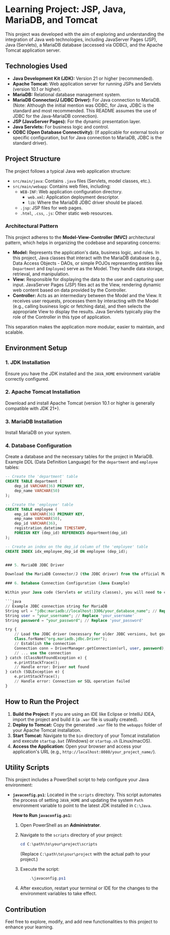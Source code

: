 # Learning Project: JSP, Java, MariaDB, and Tomcat

This project was developed with the aim of exploring and understanding the integration of Java web technologies, including JavaServer Pages (JSP), Java (Servlets), a MariaDB database (accessed via ODBC), and the Apache Tomcat application server.

## Technologies Used

* **Java Development Kit (JDK):** Version 21 or higher (recommended).
* **Apache Tomcat:** Web application server for running JSPs and Servlets (version 10.1 or higher).
* **MariaDB:** Relational database management system.
* **MariaDB Connector/J (JDBC Driver):** For Java connection to MariaDB. (Note: Although the initial mention was ODBC, for Java, JDBC is the standard and most recommended. This README assumes the use of JDBC for the Java-MariaDB connection).
* **JSP (JavaServer Pages):** For the dynamic presentation layer.
* **Java Servlets:** For business logic and control.
* **ODBC (Open Database Connectivity):** (If applicable for external tools or specific configuration, but for Java connection to MariaDB, JDBC is the standard driver).

## Project Structure

The project follows a typical Java web application structure:

* `src/main/java`: Contains `.java` files (Servlets, model classes, etc.).
* `src/main/webapp`: Contains web files, including:
    * `WEB-INF`: Web application configuration directory.
        * `web.xml`: Application deployment descriptor.
        * `lib`: Where the MariaDB JDBC driver should be placed.
    * `.jsp`: JSP files for web pages.
    * `.html`, `.css`, `.js`: Other static web resources.

### Architectural Pattern

This project adheres to the **Model-View-Controller (MVC)** architectural pattern, which helps in organizing the codebase and separating concerns:

* **Model:** Represents the application's data, business logic, and rules. In this project, Java classes that interact with the MariaDB database (e.g., Data Access Objects - DAOs, or simple POJOs representing entities like `Department` and `Employee`) serve as the Model. They handle data storage, retrieval, and manipulation.
* **View:** Responsible for displaying the data to the user and capturing user input. JavaServer Pages (JSP) files act as the View, rendering dynamic web content based on data provided by the Controller.
* **Controller:** Acts as an intermediary between the Model and the View. It receives user requests, processes them by interacting with the Model (e.g., calling business logic or fetching data), and then selects the appropriate View to display the results. Java Servlets typically play the role of the Controller in this type of application.

This separation makes the application more modular, easier to maintain, and scalable.

## Environment Setup

### 1. JDK Installation

Ensure you have the JDK installed and the `JAVA_HOME` environment variable correctly configured.

### 2. Apache Tomcat Installation

Download and install Apache Tomcat (version 10.1 or higher is generally compatible with JDK 21+).

### 3. MariaDB Installation

Install MariaDB on your system.

### 4. Database Configuration

Create a database and the necessary tables for the project in MariaDB. Example DDL (Data Definition Language) for the `department` and `employee` tables:

```sql
-- Create the 'department' table
CREATE TABLE department (
    dep_id VARCHAR(36) PRIMARY KEY,
    dep_name VARCHAR(50)
);

-- Create the 'employee' table
CREATE TABLE employee (
    emp_id VARCHAR(36) PRIMARY KEY,
    emp_name VARCHAR(50),
    dep_id VARCHAR(36),
    registration_datetime TIMESTAMP,
    FOREIGN KEY (dep_id) REFERENCES department(dep_id)
);

-- Create an index on the dep_id column of the 'employee' table
CREATE INDEX idx_employee_dep_id ON employee (dep_id);


### 5. MariaDB JDBC Driver

Download the MariaDB Connector/J (the JDBC driver) from the official MariaDB website. Place the downloaded `.jar` file in your projects `src/main/webapp/WEB-INF/lib` folder (or in the `lib` folder of your Tomcat installation, if you prefer a global approach, although the former is recommended for project portability).

### 6. Database Connection Configuration (Java Example)

Within your Java code (Servlets or utility classes), you will need to configure the database connection string.

```java
// Example JDBC connection string for MariaDB
String url = "jdbc:mariadb://localhost:3306/your_database_name"; // Replace 'your_database_name'
String user = "your_username"; // Replace 'your_username'
String password = "your_password"; // Replace 'your_password'

try {
    // Load the JDBC driver (necessary for older JDBC versions, but good practice)
    Class.forName("org.mariadb.jdbc.Driver");
    // Establish the connection
    Connection conn = DriverManager.getConnection(url, user, password);
    // ... use the connection
} catch (ClassNotFoundException e) {
    e.printStackTrace();
    // Handle error: Driver not found
} catch (SQLException e) {
    e.printStackTrace();
    // Handle error: Connection or SQL operation failed
}
```

## How to Run the Project

1.  **Build the Project:** If you are using an IDE like Eclipse or IntelliJ IDEA, import the project and build it (a `.war` file is usually created).
2.  **Deploy to Tomcat:** Copy the generated `.war` file to the `webapps` folder of your Apache Tomcat installation.
3.  **Start Tomcat:** Navigate to the `bin` directory of your Tomcat installation and execute `startup.bat` (Windows) or `startup.sh` (Linux/macOS).
4.  **Access the Application:** Open your browser and access your application's URL (e.g., `http://localhost:8080/your_project_name/`).

## Utility Scripts

This project includes a PowerShell script to help configure your Java environment:

* **`javaconfig.ps1`**: Located in the `scripts` directory. This script automates the process of setting `JAVA_HOME` and updating the system `Path` environment variable to point to the latest JDK installed in `C:\Java`.

    **How to Run `javaconfig.ps1`:**

    1.  Open PowerShell as an **Administrator**.
    2.  Navigate to the `scripts` directory of your project:

        ```powershell
        cd C:\path\to\your\project\scripts
        ```

        (Replace `C:\path\to\your\project` with the actual path to your project.)
    3. Execute the script:
        ```powershell
            .\javaconfig.ps1
        ```
    4. After execution, restart your terminal or IDE for the changes to the environment variables to take effect.

## Contribution

Feel free to explore, modify, and add new functionalities to this project to enhance your learning.